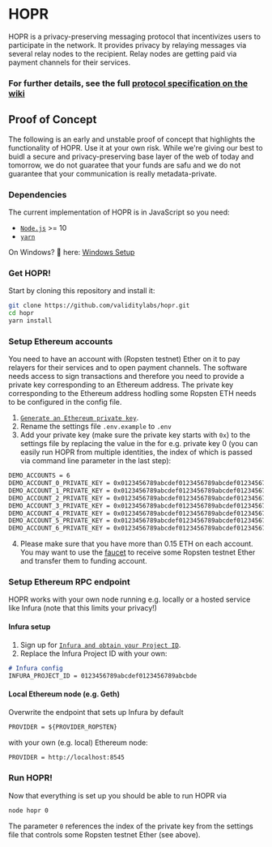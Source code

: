 <!-- <font face="courier new" size="20" color="black">HOPR</font><font face="courier new" size="11" color="black">.network</font> -->

# HOPR
HOPR is a privacy-preserving messaging protocol that incentivizes users to participate in the network. It provides privacy by relaying messages via several relay nodes to the recipient. Relay nodes are getting paid via payment channels for their services.

### For further details, see the full [protocol specification on the wiki](../../wiki)

## Proof of Concept
The following is an early and unstable proof of concept that highlights the functionality of HOPR. Use it at your own risk. While we're giving our best to buidl a secure and privacy-preserving base layer of the web of today and tomorrow, we do not guaratee that your funds are safu and we do not guarantee that your communication is really metadata-private.

### Dependencies
The current implementation of HOPR is in JavaScript so you need:
- [`Node.js`](https://nodejs.org/en/download/) >= 10
- [`yarn`](https://yarnpkg.com/en/docs/install)

On Windows? 👀 here: [Windows Setup](../../wiki/Setup#Windows)

### Get HOPR!

Start by cloning this repository and install it:
```sh
git clone https://github.com/validitylabs/hopr.git
cd hopr
yarn install
```

### Setup Ethereum accounts
You need to have an account with (Ropsten testnet) Ether on it to pay relayers for their services and to open payment channels. The software needs access to sign transactions and therefore you need to provide a private key corresponding to an Ethereum address. The private key corresponding to the Ethereum address hodling some Ropsten ETH needs to be configured in the config file.

1. [`Generate an Ethereum private key`](../../wiki/Setup/#PrivateKeyGeneration). 
2. Rename the settings file `.env.example` to `.env`
3. Add your private key (make sure the private key starts with `0x`) to the settings file by replacing the value in the for e.g. private key 0 (you can easily run HOPR from multiple identities, the index of which is passed via command line parameter in the last step):
```markdown
DEMO_ACCOUNTS = 6
DEMO_ACCOUNT_0_PRIVATE_KEY = 0x0123456789abcdef0123456789abcdef0123456789abcdef0123456789abcdef
DEMO_ACCOUNT_1_PRIVATE_KEY = 0x0123456789abcdef0123456789abcdef0123456789abcdef0123456789abcdef
DEMO_ACCOUNT_2_PRIVATE_KEY = 0x0123456789abcdef0123456789abcdef0123456789abcdef0123456789abcdef
DEMO_ACCOUNT_3_PRIVATE_KEY = 0x0123456789abcdef0123456789abcdef0123456789abcdef0123456789abcdef
DEMO_ACCOUNT_4_PRIVATE_KEY = 0x0123456789abcdef0123456789abcdef0123456789abcdef0123456789abcdef
DEMO_ACCOUNT_5_PRIVATE_KEY = 0x0123456789abcdef0123456789abcdef0123456789abcdef0123456789abcdef
DEMO_ACCOUNT_6_PRIVATE_KEY = 0x0123456789abcdef0123456789abcdef0123456789abcdef0123456789abcdef
```
4. Please make sure that you have more than 0.15 ETH on each account. You may want to use the [faucet](https://faucet.ropsten.be/) to receive some Ropsten testnet Ether and transfer them to funding account.


### Setup Ethereum RPC endpoint
HOPR works with your own node running e.g. locally or a hosted service like Infura (note that this limits your privacy!)

#### Infura setup
1. Sign up for [`Infura and obtain your Project ID`](../../wiki/Setup/#Infura).
2. Replace the Infura Project ID with your own:
```markdown
# Infura config
INFURA_PROJECT_ID = 0123456789abcdef0123456789abcbde
```

#### Local Ethereum node (e.g. Geth)
Overwrite the endpoint that sets up Infura by default
```markdown
PROVIDER = ${PROVIDER_ROPSTEN}
```

with your own (e.g. local) Ethereum node:
```markdown
PROVIDER = http://localhost:8545
```

### Run HOPR!
Now that everything is set up you should be able to run HOPR via
```sh
node hopr 0
```
The parameter `0` references the index of the private key from the settings file that controls some Ropsten testnet Ether (see above).
